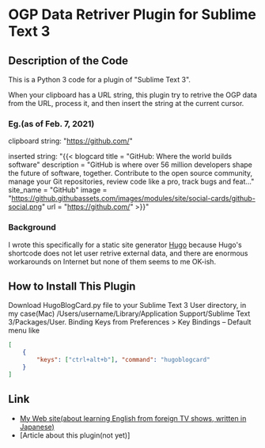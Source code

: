 # OGP Data Retriver Plugin for Sublime Text 3
## Description of the Code
This is a Python 3 code for a plugin of "Sublime Text 3".

When your clipboard has a URL string, this plugin try to retrive the OGP data from the URL, process it, and then insert the string at the current cursor.

### Eg.(as of Feb. 7, 2021)
clipboard string: "https://github.com/"

inserted string: "{{< blogcard title = "GitHub: Where the world builds software" description = "GitHub is where over 56 million developers shape the future of software, together. Contribute to the open source community, manage your Git repositories, review code like a pro, track bugs and feat..." site_name = "GitHub" image = "https://github.githubassets.com/images/modules/site/social-cards/github-social.png" url = "https://github.com/" >}}"

### Background
I wrote this specifically for a static site generator [Hugo](https://gohugo.io/) because Hugo's shortcode does not let user retrive external data,
and there are enormous workarounds on Internet but none of them seems to me OK-ish.

## How to Install This Plugin
Download HugoBlogCard.py file to your Sublime Text 3 User directory, in my case(Mac) /Users/username/Library/Application Support/Sublime Text 3/Packages/User.
Binding Keys from Preferences > Key Bindings – Default menu like
```json
[
    { 
        "keys": ["ctrl+alt+b"], "command": "hugoblogcard"
    }
]
```

## Link
+ [My Web site(about learning English from foreign TV shows, written in Japanese)](https://www.serendipity.page/)
+ [Article about this plugin(not yet)]

